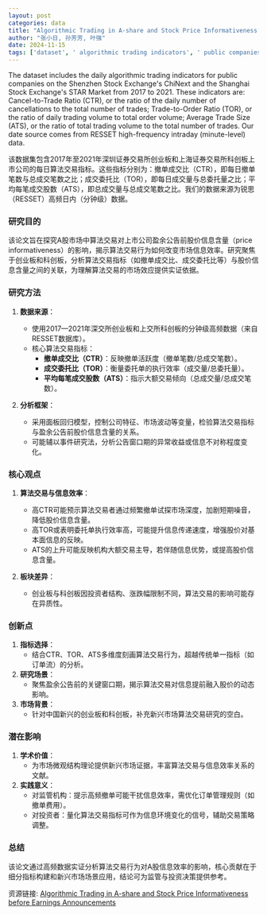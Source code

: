 ```yaml
---
layout: post
categories: data
title: "Algorithmic Trading in A-share and Stock Price Informativeness before Earnings Announcements"
author: "张小日, 孙芳芳, 叶强"
date: 2024-11-15
tags: ['dataset', ' algorithmic trading indicators', ' public companies', ' Shenzhen Stock Exchange', ' ChiNext', ' Shanghai Stock Exchange', ' STAR Market', ' 2017 to 2021', ' Cancel-to-Trade Ratio', ' CTR', ' Trade-to-Order Ratio', ' TOR', ' Average Trade Size', ' ATS', ' RESSET', ' high-frequency', ' intraday data']
---
```


The dataset includes the daily algorithmic trading indicators for public companies on the Shenzhen Stock Exchange's ChiNext and the Shanghai Stock Exchange's STAR Market from 2017 to 2021. These indicators are: Cancel-to-Trade Ratio (CTR), or the ratio of the daily number of cancellations to the total number of trades; Trade-to-Order Ratio (TOR), or the ratio of daily trading volume to total order volume; Average Trade Size (ATS), or the ratio of total trading volume to the total number of trades. Our date source comes from RESSET high-frequency intraday (minute-level) data.

该数据集包含2017年至2021年深圳证券交易所创业板和上海证券交易所科创板上市公司的每日算法交易指标。这些指标分别为：撤单成交比（CTR），即每日撤单笔数与总成交笔数之比；成交委托比（TOR），即每日成交量与总委托量之比；平均每笔成交股数（ATS），即总成交量与总成交笔数之比。我们的数据来源为锐思（RESSET）高频日内（分钟级）数据。

### 研究目的  
该论文旨在探究A股市场中算法交易对上市公司盈余公告前股价信息含量（price informativeness）的影响，揭示算法交易行为如何改变市场信息效率。研究聚焦于创业板和科创板，分析算法交易指标（如撤单成交比、成交委托比等）与股价信息含量之间的关联，为理解算法交易的市场效应提供实证依据。

### 研究方法  
1. **数据来源**：  
   - 使用2017—2021年深交所创业板和上交所科创板的分钟级高频数据（来自RESSET数据库）。  
   - 核心算法交易指标：  
     - **撤单成交比（CTR）**：反映撤单活跃度（撤单笔数/总成交笔数）。  
     - **成交委托比（TOR）**：衡量委托单的执行效率（成交量/总委托量）。  
     - **平均每笔成交股数（ATS）**：指示大额交易倾向（总成交量/总成交笔数）。  

2. **分析框架**：  
   - 采用面板回归模型，控制公司特征、市场波动等变量，检验算法交易指标与盈余公告前股价信息含量的关系。  
   - 可能辅以事件研究法，分析公告窗口期的异常收益或信息不对称程度变化。  

### 核心观点  
1. **算法交易与信息效率**：  
   - 高CTR可能预示算法交易者通过频繁撤单试探市场深度，加剧短期噪音，降低股价信息含量。  
   - 高TOR或表明委托单执行效率高，可能提升信息传递速度，增强股价对基本面信息的反映。  
   - ATS的上升可能反映机构大额交易主导，若伴随信息优势，或提高股价信息含量。  

2. **板块差异**：  
   - 创业板与科创板因投资者结构、涨跌幅限制不同，算法交易的影响可能存在异质性。  

### 创新点  
1. **指标选择**：  
   - 结合CTR、TOR、ATS多维度刻画算法交易行为，超越传统单一指标（如订单流）的分析。  
2. **研究场景**：  
   - 聚焦盈余公告前的关键窗口期，揭示算法交易对信息提前融入股价的动态影响。  
3. **市场背景**：  
   - 针对中国新兴的创业板和科创板，补充新兴市场算法交易研究的空白。  

### 潜在影响  
1. **学术价值**：  
   - 为市场微观结构理论提供新兴市场证据，丰富算法交易与信息效率关系的文献。  
2. **实践意义**：  
   - 对监管机构：提示高频撤单可能干扰信息效率，需优化订单管理规则（如撤单费用）。  
   - 对投资者：量化算法交易指标可作为信息环境变化的信号，辅助交易策略调整。  

### 总结  
该论文通过高频数据实证分析算法交易行为对A股信息效率的影响，核心贡献在于细分指标构建和新兴市场场景应用，结论可为监管与投资决策提供参考。

资源链接: [Algorithmic Trading in A-share and Stock Price Informativeness before Earnings Announcements](https://doi.org/10.57760/sciencedb.j00214.00069)

